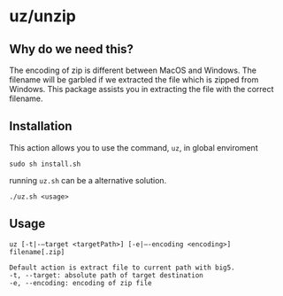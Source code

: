# uz/unzip

## Why do we need this?
The encoding of zip is different between MacOS and Windows. The filename will be garbled if we extracted the file which is zipped from Windows.
This package assists you in extracting the file with the correct filename.

## Installation

This action allows you to use the command, `uz`, in global enviroment
```
sudo sh install.sh
```

running `uz.sh` can be a alternative solution.
```
./uz.sh <usage>
```

## Usage

```
uz [-t|-—target <targetPath>] [-e|—-encoding <encoding>] filename[.zip]

Default action is extract file to current path with big5.  
-t, --target: absolute path of target destination
-e, --encoding: encoding of zip file
```
